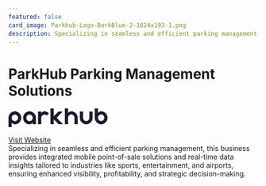 ```yaml
---
featured: false
card_image: Parkhub-Logo-DarkBlue-2-1024x193-1.png
description: Specializing in seamless and efficient parking management, this business provides integrated mobile point-of-sale solutions and real-time data insights tailored to industries like sports, entertainment, and airports, ensuring enhanced visibility, profitability, and strategic decision-making.
---
```


# ParkHub Parking Management Solutions
<img src="Parkhub-Logo-DarkBlue-2-1024x193-1.png" alt="Logo" style="max-width: 200px; height: auto;">

<a href="https://parkhub.com/">Visit Website</a>  
Specializing in seamless and efficient parking management, this business provides integrated mobile point-of-sale solutions and real-time data insights tailored to industries like sports, entertainment, and airports, ensuring enhanced visibility, profitability, and strategic decision-making.

